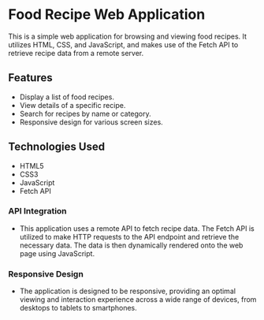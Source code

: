 # Food Recipe Web Application

This is a simple web application for browsing and viewing food recipes. It utilizes HTML, CSS, and JavaScript, and makes use of the Fetch API to retrieve recipe data from a remote server.

## Features

- Display a list of food recipes.
- View details of a specific recipe.
- Search for recipes by name or category.
- Responsive design for various screen sizes.

## Technologies Used

- HTML5
- CSS3
- JavaScript
- Fetch API
  
 ###  API Integration
- This application uses a remote API to fetch recipe data. The Fetch API is utilized to make HTTP requests to the API endpoint and retrieve the necessary data. The data is then dynamically rendered onto the web page using JavaScript.

### Responsive Design
- The application is designed to be responsive, providing an optimal viewing and interaction experience across a wide range of devices, from desktops to tablets to smartphones.


